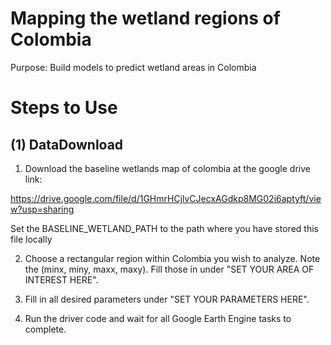 # Mapping the wetland regions of Colombia

Purpose: Build models to predict wetland areas in Colombia

# Steps to Use

## (1) DataDownload

1. Download the baseline wetlands map of colombia at the google drive link:

https://drive.google.com/file/d/1GHmrHCjlvCJecxAGdkp8MG02i6aptyft/view?usp=sharing

Set the BASELINE_WETLAND_PATH to the path where you have stored this file locally

2. Choose a rectangular region within Colombia you wish to analyze. Note the (minx, miny, maxx, maxy). Fill those in under "SET YOUR AREA OF INTEREST HERE".

3. Fill in all desired parameters under "SET YOUR PARAMETERS HERE".

4. Run the driver code and wait for all Google Earth Engine tasks to complete.
